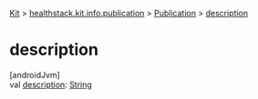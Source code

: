 
[Kit](../../../kit.html) > [healthstack.kit.info.publication](../index.html) > [Publication](index.html) > [description](description.html)



# description



[androidJvm]\
val [description](description.html): [String](https://kotlinlang.org/api/latest/jvm/stdlib/kotlin/-string/index.html)




